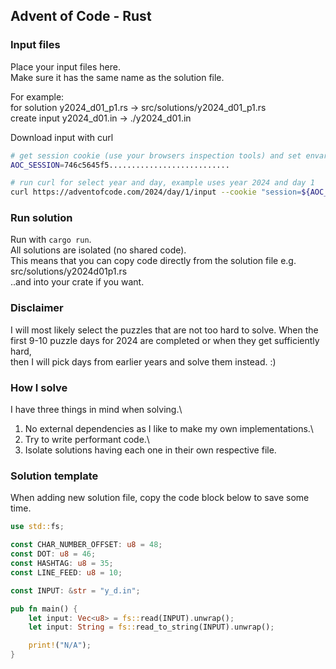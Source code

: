 ## Advent of Code - Rust

### Input files

Place your input files here.\
Make sure it has the same name as the solution file.

For example:\
for solution y2024_d01_p1.rs -> src/solutions/y2024_d01_p1.rs\
create input y2024_d01.in -> ./y2024_d01.in

Download input with curl
```sh
# get session cookie (use your browsers inspection tools) and set envar
AOC_SESSION=746c5645f5...........................

# run curl for select year and day, example uses year 2024 and day 1
curl https://adventofcode.com/2024/day/1/input --cookie "session=${AOC_SESSION}" > y2024_d01.in
```

### Run solution

Run with `cargo run`.\
All solutions are isolated (no shared code).\
This means that you can copy code directly from the solution file e.g. src/solutions/y2024d01p1.rs\
..and into your crate if you want.


### Disclaimer

I will most likely select the puzzles that are not too hard to solve.
When the first 9-10 puzzle days for 2024 are completed or when they get sufficiently hard,\
then I will pick days from earlier years and solve them instead. :)

### How I solve

I have three things in mind when solving.\
1. No external dependencies as I like to make my own implementations.\
2. Try to write performant code.\
3. Isolate solutions having each one in their own respective file.

### Solution template

When adding new solution file, copy the code block below to save some time.

```rs
use std::fs;

const CHAR_NUMBER_OFFSET: u8 = 48;
const DOT: u8 = 46;
const HASHTAG: u8 = 35;
const LINE_FEED: u8 = 10;

const INPUT: &str = "y_d.in";

pub fn main() {
    let input: Vec<u8> = fs::read(INPUT).unwrap();
    let input: String = fs::read_to_string(INPUT).unwrap();

    print!("N/A");
}
```
